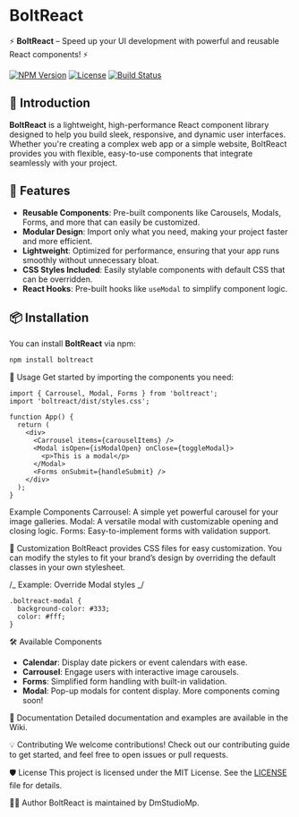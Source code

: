 # BoltReact

⚡ **BoltReact** – Speed up your UI development with powerful and reusable React components! ⚡

[![NPM Version](https://img.shields.io/npm/v/boltreact)](https://www.npmjs.com/package/boltreact)
[![License](https://img.shields.io/npm/l/boltreact)](https://github.com/DmStudioMp/boltreact/blob/main/LICENSE)
[![Build Status](https://img.shields.io/travis/com/DmStudioMp/boltreact)](https://travis-ci.com/DmStudioMp/boltreact)

## 🚀 Introduction

**BoltReact** is a lightweight, high-performance React component library designed to help you build sleek, responsive, and dynamic user interfaces. Whether you're creating a complex web app or a simple website, BoltReact provides you with flexible, easy-to-use components that integrate seamlessly with your project.

## 🌟 Features

- **Reusable Components**: Pre-built components like Carousels, Modals, Forms, and more that can easily be customized.
- **Modular Design**: Import only what you need, making your project faster and more efficient.
- **Lightweight**: Optimized for performance, ensuring that your app runs smoothly without unnecessary bloat.
- **CSS Styles Included**: Easily stylable components with default CSS that can be overridden.
- **React Hooks**: Pre-built hooks like `useModal` to simplify component logic.

## 📦 Installation

You can install **BoltReact** via npm:

```bash
npm install boltreact
```

🔧 Usage
Get started by importing the components you need:

```
import { Carrousel, Modal, Forms } from 'boltreact';
import 'boltreact/dist/styles.css';

function App() {
  return (
    <div>
      <Carrousel items={carouselItems} />
      <Modal isOpen={isModalOpen} onClose={toggleModal}>
        <p>This is a modal</p>
      </Modal>
      <Forms onSubmit={handleSubmit} />
    </div>
  );
}
```

Example Components
Carrousel: A simple yet powerful carousel for your image galleries.
Modal: A versatile modal with customizable opening and closing logic.
Forms: Easy-to-implement forms with validation support.

🎨 Customization
BoltReact provides CSS files for easy customization. You can modify the styles to fit your brand’s design by overriding the default classes in your own stylesheet.

/_ Example: Override Modal styles _/

```
.boltreact-modal {
  background-color: #333;
  color: #fff;
}
```

🛠️ Available Components

- **Calendar**: Display date pickers or event calendars with ease.
- **Carrousel**: Engage users with interactive image carousels.
- **Forms**: Simplified form handling with built-in validation.
- **Modal**: Pop-up modals for content display.
  More components coming soon!

📖 Documentation
Detailed documentation and examples are available in the Wiki.

💡 Contributing
We welcome contributions! Check out our contributing guide to get started, and feel free to open issues or pull requests.

🛡️ License
This project is licensed under the MIT License. See the [LICENSE](./LICENSE) file for details.

👨‍💻 Author
BoltReact is maintained by DmStudioMp.
